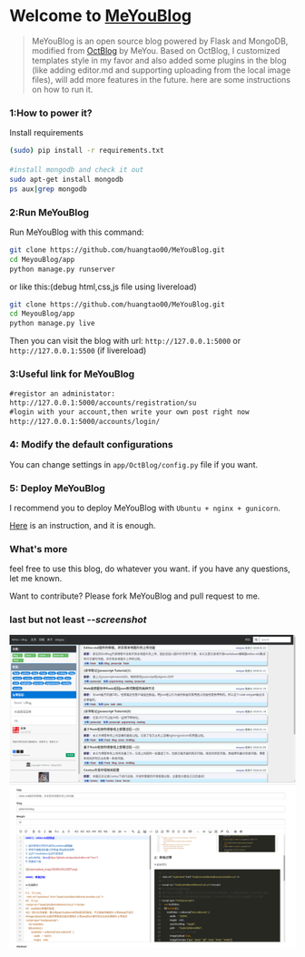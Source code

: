 Welcome to [MeYouBlog](http://www.meyoublog.com/)
====================

>MeYouBlog is an open source blog powered by Flask and MongoDB, modified from [OctBlog](https://github.com/flyhigher139/OctBlog) by MeYou.
Based on OctBlog, I customized templates style in my favor and also added some plugins in the blog (like adding editor.md and supporting uploading from  the local image files), will add more features in the future.
here are some instructions on how to run it.

### 1:How to power it?

Install requirements

```bash
(sudo) pip install -r requirements.txt

#install mongodb and check it out
sudo apt-get install mongodb
ps aux|grep mongodb
```


### 2:Run  MeYouBlog

Run MeYouBlog with this command:

```bash
git clone https://github.com/huangtao00/MeYouBlog.git
cd MeyouBlog/app
python manage.py runserver

```
or like this:(debug html,css,js file using livereload)
```bash
git clone https://github.com/huangtao00/MeYouBlog.git
cd MeyouBlog/app
python manage.py live
```

Then you can visit the blog with url: `http://127.0.0.1:5000` or `http://127.0.0.1:5500` (if livereload)

### 3:Useful link for MeYouBlog
```
#registor an administator:
http://127.0.0.1:5000/accounts/registration/su
#login with your account,then write your own post right now
http://127.0.0.1:5000/accounts/login/　
```
### 4: Modify the default configurations

You can change settings in `app/OctBlog/config.py` file if you want.

### 5: Deploy MeYouBlog

I recommend you to deploy MeYouBlog with `Ubuntu + nginx + gunicorn`.

[Here](http://flask.pocoo.org/docs/0.10/deploying/wsgi-standalone/) is an instruction, and it is enough.

### What's more

feel free to use this blog, do whatever you want. if you have any questions, let me known.

Want to contribute? Please fork MeYouBlog and pull request to me.

### last but not least --*screenshot*

![](https://github.com/huangtao00/MeYouBlog/blob/master/left.png)
![](https://github.com/huangtao00/MeYouBlog/blob/master/right.png)

